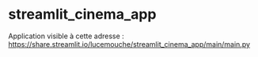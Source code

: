 # streamlit_cinema_app

Application visible à cette adresse : 
https://share.streamlit.io/lucemouche/streamlit_cinema_app/main/main.py
